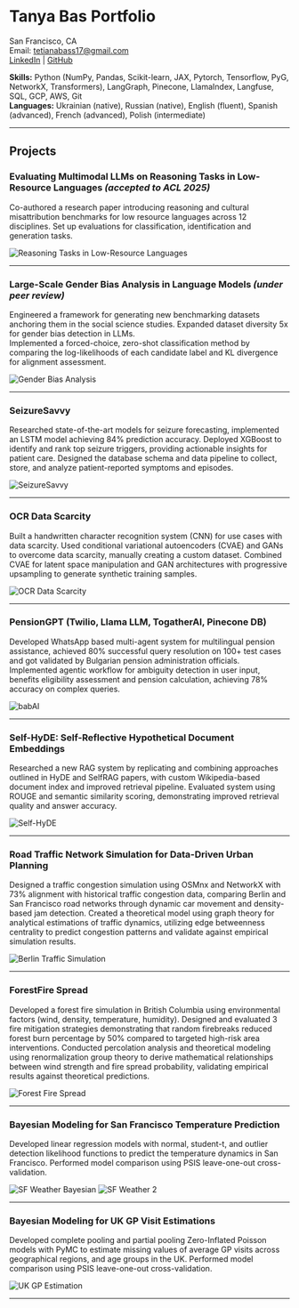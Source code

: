 # Tanya Bas Portfolio

San Francisco, CA  
Email: tetianabass17@gmail.com  
[LinkedIn](https://www.linkedin.com/in/tetiana-bas/) | [GitHub](https://github.com/tanya-bas)

**Skills:** Python (NumPy, Pandas, Scikit-learn, JAX, Pytorch, Tensorflow, PyG, NetworkX, Transformers), LangGraph, Pinecone, LlamaIndex, Langfuse, SQL, GCP, AWS, Git  
**Languages:** Ukrainian (native), Russian (native), English (fluent), Spanish (advanced), French (advanced), Polish (intermediate)

---

## Projects

### Evaluating Multimodal LLMs on Reasoning Tasks in Low-Resource Languages *(accepted to ACL 2025)*
Co-authored a research paper introducing reasoning and cultural misattribution benchmarks for low resource languages across 12 disciplines. Set up evaluations for classification, identification and generation tasks.

![Reasoning Tasks in Low-Resource Languages](assets/evals_ua.png)

---

### Large-Scale Gender Bias Analysis in Language Models *(under peer review)*
Engineered a framework for generating new benchmarking datasets anchoring them in the social science studies. Expanded dataset diversity 5x for gender bias detection in LLMs.  
Implemented a forced-choice, zero-shot classification method by comparing the log-likelihoods of each candidate label and KL divergence for alignment assessment.

![Gender Bias Analysis](assets/evals_gender_bias.png)

---

### SeizureSavvy
Researched state-of-the-art models for seizure forecasting, implemented an LSTM model achieving 84% prediction accuracy. Deployed XGBoost to identify and rank top seizure triggers, providing actionable insights for patient care. Designed the database schema and data pipeline to collect, store, and analyze patient-reported symptoms and episodes.

![SeizureSavvy](assets/seizure_savvy.jpg)

---

### OCR Data Scarcity
Built a handwritten character recognition system (CNN) for use cases with data scarcity. Used conditional variational autoencoders (CVAE) and GANs to overcome data scarcity, manually creating a custom dataset. Combined CVAE for latent space manipulation and GAN architectures with progressive upsampling to generate synthetic training samples.

![OCR Data Scarcity](assets/ocr.png)

---

### PensionGPT (Twilio, Llama LLM, TogatherAI, Pinecone DB)
Developed WhatsApp based multi-agent system for multilingual pension assistance, achieved 80% successful query resolution on 100+ test cases and got validated by Bulgarian pension administration officials.  
Implemented agentic workflow for ambiguity detection in user input, benefits eligibility assessment and pension calculation, achieving 78% accuracy on complex queries.

![babAI](assets/babAI-new-version.gif)

---

### Self-HyDE: Self-Reflective Hypothetical Document Embeddings
Researched a new RAG system by replicating and combining approaches outlined in HyDE and SelfRAG papers, with custom Wikipedia-based document index and improved retrieval pipeline. Evaluated system using ROUGE and semantic similarity scoring, demonstrating improved retrieval quality and answer accuracy.

![Self-HyDE](assets/SelfHyDE.png)

---

### Road Traffic Network Simulation for Data-Driven Urban Planning
Designed a traffic congestion simulation using OSMnx and NetworkX with 73% alignment with historical traffic congestion data, comparing Berlin and San Francisco road networks through dynamic car movement and density-based jam detection. Created a theoretical model using graph theory for analytical estimations of traffic dynamics, utilizing edge betweenness centrality to predict congestion patterns and validate against empirical simulation results.

![Berlin Traffic Simulation](assets/berlin_traffic.gif)

---

### ForestFire Spread
Developed a forest fire simulation in British Columbia using environmental factors (wind, density, temperature, humidity). Designed and evaluated 3 fire mitigation strategies demonstrating that random firebreaks reduced forest burn percentage by 50% compared to targeted high-risk area interventions. Conducted percolation analysis and theoretical modeling using renormalization group theory to derive mathematical relationships between wind strength and fire spread probability, validating empirical results against theoretical predictions.

![Forest Fire Spread](assets/fire_spread.gif)

---

### Bayesian Modeling for San Francisco Temperature Prediction
Developed linear regression models with normal, student-t, and outlier detection likelihood functions to predict the temperature dynamics in San Francisco. Performed model comparison using PSIS leave-one-out cross-validation.

![SF Weather Bayesian](assets/SF_weather_bayesian.png)
![SF Weather 2](assets/SF_weather2.png)

---

### Bayesian Modeling for UK GP Visit Estimations
Developed complete pooling and partial pooling Zero-Inflated Poisson models with PyMC to estimate missing values of average GP visits across geographical regions, and age groups in the UK. Performed model comparison using PSIS leave-one-out cross-validation.

![UK GP Estimation](assets/uk_gp_estimation.png)

---

